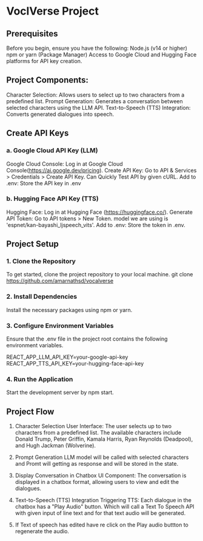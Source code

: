 # VoclVerse Project  

## Prerequisites
Before you begin, ensure you have the following:
Node.js (v14 or higher)
npm or yarn (Package Manager)
Access to Google Cloud and Hugging Face platforms for API key creation.

## Project Components:
Character Selection: Allows users to select up to two characters from a predefined list.
Prompt Generation:  Generates a conversation between selected characters using the LLM API.
Text-to-Speech (TTS) Integration:   Converts generated dialogues into speech.

## Create API Keys 

### a. Google Cloud API Key (LLM)
Google Cloud Console: Log in at Google Cloud Console(https://ai.google.dev/pricing).
Create API Key: Go to API & Services > Credentials > Create API Key.
Can Quickly Test API by given cURL.
Add to .env: Store the API key in .env

### b. Hugging Face API Key (TTS)
Hugging Face: Log in at Hugging Face (https://huggingface.co/).
Generate API Token: Go to API tokens > New Token.
model we are using is 'espnet/kan-bayashi_ljspeech_vits'.
Add to .env: Store the token in .env.



## Project Setup
###  1. Clone the Repository
To get started, clone the project repository to your local machine.
git clone https://github.com/amarnathsd/vocalverse

### 2. Install Dependencies
Install the necessary packages using npm or yarn.

### 3. Configure Environment Variables
Ensure that the .env file in the project root contains the following environment variables.

REACT_APP_LLM_API_KEY=your-google-api-key
REACT_APP_TTS_API_KEY=your-hugging-face-api-key

### 4. Run the Application
Start the development server by npm start.

## Project Flow

1. Character Selection
  User Interface: The user selects up to two characters from a predefined list. The available characters include Donald Trump, Peter Griffin,    Kamala Harris, Ryan Reynolds (Deadpool), and Hugh Jackman (Wolverine).

2. Prompt Generation
   LLM model will be called with selected characters and Promt will getting as response and will be stored in the state.

3. Display Conversation in Chatbox
  UI Component: The conversation is displayed in a chatbox format, allowing users to view and edit the dialogues.

4. Text-to-Speech (TTS) Integration
  Triggering TTS: Each dialogue in the chatbox has a "Play Audio" button. Which will call a Text To Speech API with given input of line text and for that text audio will be generated.

5. If Text of speech has edited have re click on the Play audio buttton to regenerate the audio.
